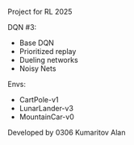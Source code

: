 Project for RL 2025

DQN #3:
 - Base DQN
 - Prioritized replay
 - Dueling networks
 - Noisy Nets

Envs:
 - CartPole-v1
 - LunarLander-v3
 - MountainCar-v0

Developed by 0306 Kumaritov Alan